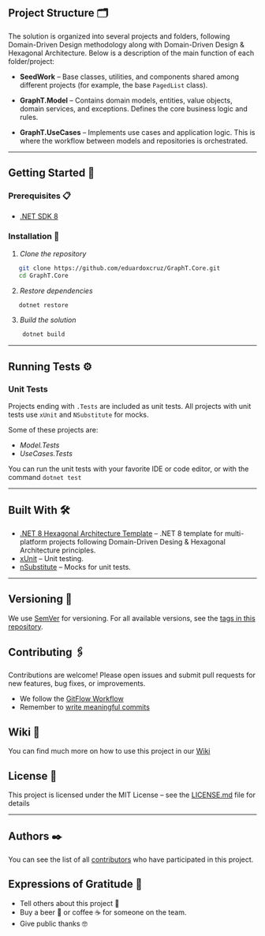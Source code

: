 ## Project Structure 🗂️

The solution is organized into several projects and folders, following Domain-Driven Design methodology along with 
Domain-Driven Design & Hexagonal Architecture. Below is a description of the main function of each folder/project:

- **SeedWork** – Base classes, utilities, and components shared among different projects (for example, 
the base `PagedList` class).

- **GraphT.Model** – Contains domain models, entities, value objects, domain services, and exceptions. Defines the core 
business logic and rules.

- **GraphT.UseCases** – Implements use cases and application logic. This is where the workflow between models and 
repositories is orchestrated.

---

## Getting Started 🚀

### Prerequisites 📋

- [.NET SDK 8](https://dotnet.microsoft.com/en-us/download/dotnet)

### Installation 🔧

1. _Clone the repository_

```bash
   git clone https://github.com/eduardoxcruz/GraphT.Core.git
   cd GraphT.Core
```

2. _Restore dependencies_

```bash
   dotnet restore
```

3. _Build the solution_

```bash
    dotnet build
```

---

## Running Tests ⚙️

### Unit Tests

Projects ending with ```.Tests``` are included as unit tests. All projects with unit tests use ```xUnit``` and 
```NSubstitute``` for mocks.

Some of these projects are:

- _Model.Tests_
- _UseCases.Tests_

You can run the unit tests with your favorite IDE or code editor, or with the command ```dotnet test```

---

## Built With 🛠️

* [.NET 8 Hexagonal Architecture Template](https://github.com/eduardoxcruz/HexagonalArchitecture.NET) – .NET 8 template for multi-platform projects following Domain-Driven 
Desing & Hexagonal Architecture principles.
* [xUnit](https://xunit.net/) – Unit testing.
* [nSubstitute](https://nsubstitute.github.io/) – Mocks for unit tests.

---

## Versioning 📌

We use [SemVer](http://semver.org/) for versioning. For all available versions, see the [tags in this repository](https://github.com/eduardoxcruz/GraphT.Core/tags).

## Contributing 🖇️

Contributions are welcome! Please open issues and submit pull requests for new features, bug fixes, or improvements.

- We follow the [GitFlow Workflow](https://www.atlassian.com/git/tutorials/comparing-workflows/gitflow-workflow)
- Remember to [write meaningful commits](https://cbea.ms/git-commit/)

## Wiki 📖

You can find much more on how to use this project in our [Wiki](https://github.com/eduardoxcruz/GraphT.Core/wiki)

## License 📄

This project is licensed under the MIT License – see the [LICENSE.md](../LICENSE.md) file for details

---

## Authors ✒️

You can see the list of all [contributors](https://github.com/eduardoxcruz/GraphT.Core/contributors) who have participated in this project.

## Expressions of Gratitude 🎁

* Tell others about this project 📢
* Buy a beer 🍺 or coffee ☕ for someone on the team.
* Give public thanks 🤓
